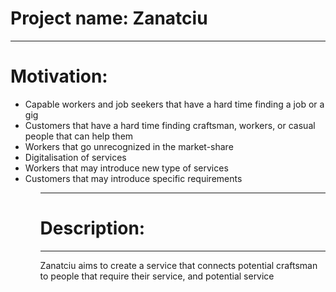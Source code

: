 <h1>Project name: Zanatciu</h1>
  
<hr>

<h1>
  Motivation:
</h1>
<ul>
  <li>Capable workers and job seekers that have a hard time finding a job or a gig</li>
  <li>Customers that have a hard time finding craftsman, workers, or casual people that can help them</li>
  <li>Workers that go unrecognized in the market-share</li>
  <li>Digitalisation of services </li>
  <li>Workers that may introduce new type of services</li>
  <li>Customers that may introduce specific requirements</li>
<ul>

 <hr>
 
 <h1>
  Description:
</h1>
 <hr>
 
 <p>
Zanatciu aims to create a service that connects potential craftsman to people that require their service, and potential service  
</p>
  
